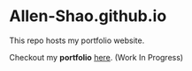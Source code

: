 # Allen-Shao.github.io
This repo hosts my portfolio website.  

Checkout my **portfolio** [here](https://shaoyiyang.info). (Work In Progress) 

